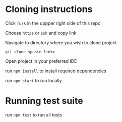 # Cloning instructions

Click `fork` in the uppper right side of this repo

Choose `https` or `ssh` and copy link

Navigate to directory where you wish to clone project

```git clone <paste link>```

Open project in your preferred IDE

run `npm install` to install required dependencies

run `npm start` to run locally.

# Running test suite

run `npm test` to run all tests
